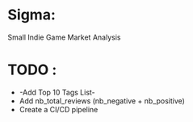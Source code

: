 # Sigma:
Small Indie Game Market Analysis

# TODO :
- -Add Top 10 Tags List- 
- Add nb_total_reviews (nb_negative + nb_positive)
- Create a CI/CD pipeline
